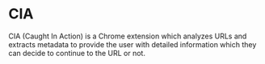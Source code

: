 # CIA
CIA (Caught In Action) is a Chrome extension which analyzes URLs and extracts metadata to provide the user with detailed information which they can decide to continue to the URL or not. 
